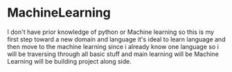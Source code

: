 # MachineLearning
I don't have prior knowledge of python or Machine learning so this is my first step toward a new domain and language it's ideal to learn language and then move to the machine learning since i already know one language so i will be traversing through all basic stuff and main learning will be Machine Learning will be building project along side.
